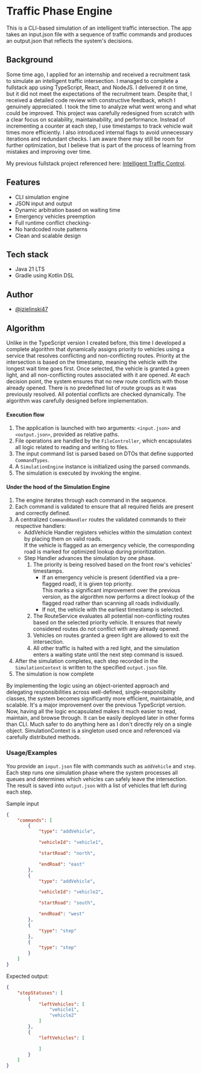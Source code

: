 # Traffic Phase Engine
This is a CLI-based simulation of an intelligent traffic intersection. The app takes an input.json file with a sequence of traffic commands and produces an output.json that reflects the system's decisions.

## Background
Some time ago, I applied for an internship and received a recruitment task to simulate an intelligent traffic intersection. I managed to complete a fullstack app using TypeScript, React, and NodeJS. I delivered it on time, but it did not meet the expectations of the recruitment team.
Despite that, I received a detailed code review with constructive feedback, which I genuinely appreciated. I took the time to analyze what went wrong and what could be improved. This project was carefully redesigned from scratch with a clear focus on scalability, maintainability, and performance. Instead of incrementing a counter at each step, I use timestamps to track vehicle wait times more efficiently. I also introduced internal flags to avoid unnecessary iterations and redundant checks. I am aware there may still be room for further optimization, but I believe that is part of the process of learning from mistakes and improving over time.

My previous fullstack project referenced here: [Intelligent Traffic Control](https://github.com/jzielinski47/intelligent-traffic-control).

## Features
- CLI simulation engine
- JSON input and output
- Dynamic arbitration based on waiting time
- Emergency vehicles preemption
- Full runtime conflict checking- 
- No hardcoded route patterns
- Clean and scalable design

## Tech stack
- Java 21 LTS
- Gradle using Kotlin DSL

## Author

- [@jzielinski47](https://www.github.com/jzielinski47)

## Algorithm
Unlike in the TypeScript version I created before, this time I developed a complete algorithm that dynamically assigns priority to vehicles using a service that resolves conflicting and non-conflicting routes. Priority at the intersection is based on the timestamp, meaning the vehicle with the longest wait time goes first. Once selected, the vehicle is granted a green light, and all non-conflicting routes associated with it are opened. At each decision point, the system ensures that no new route conflicts with those already opened.
There is no predefined list of route groups as it was previously resolved. All potential conflicts are checked dynamically. The algorithm was carefully designed before implementation.

#### Execution flow
1. The application is launched with two arguments: `<input.json>` and `<output.json>`, provided as relative paths.
2. File operations are handled by the `FileController`, which encapsulates all logic related to reading and writing to files.
3. The input command list is parsed based on DTOs that define supported `CommandTypes`.
4. A `SimulationEngine` instance is initialized using the parsed commands.
5. The simulation is executed by invoking the engine.

#### Under the hood of the Simulation Engine
1. The engine iterates through each command in the sequence.
2. Each command is validated to ensure that all required fields are present and correctly defined.
3. A centralized `CommandHandler` routes the validated commands to their respective handlers:
    - AddVehicle Handler registers vehicles within the simulation context by placing them on valid roads.<br />If the vehicle is flagged as an emergency vehicle, the corresponding road is marked for optimized lookup during prioritization.
    - Step Handler advances the simulation by one phase.<br />
        1. The priority is being resolved based on the front row's vehicles' timestamps.
            - If an emergency vehicle is present (identified via a pre-flagged road), it is given top priority.<br />This marks a significant improvement over the previous version, as the algorithm now performs a direct lookup of the flagged road rather than scanning all roads individually.
            - If not, the vehicle with the earliest timestamp is selected.
        2. The RouteService evaluates all potential non-conflicting routes based on the selected priority vehicle. It ensures that newly considered routes do not conflict with any already opened.
        3. Vehicles on routes granted a green light are allowed to exit the intersection.
        4. All other traffic is halted with a red light, and the simulation enters a waiting state until the next step command is issued.
4. After the simulation completes, each step recorded in the `SimulationContext` is written to the specified `output.json` file.
5. The simulation is now complete

By implementing the logic using an object-oriented approach and delegating responsibilities across well-defined, single-responsibility classes, the system becomes significantly more efficient, maintainable, and scalable. It's a major improvement over the previous TypeScript version. Now, having all the logic encapsulated makes it much easier to read, maintain, and browse through. It can be easily deployed later in other forms than CLI. Much safer to do anything here as I don't directly rely on a single object. SimulationContext is a singleton used once and referenced via carefully distributed methods.

### Usage/Examples
You provide an `input.json` file with commands such as `addVehicle` and `step`. Each step runs one simulation phase where the system processes all queues and determines which vehicles can safely leave the intersection.
The result is saved into `output.json` with a list of vehicles that left during each step.

Sample input
```json
{
    "commands": [
        {
            "type": "addVehicle",

            "vehicleId": "vehicle1",

            "startRoad": "north",

            "endRoad": "east"
        },
        {
            "type": "addVehicle",

            "vehicleId": "vehicle2",

            "startRoad": "south",

            "endRoad": "west"
        },
        {
            "type": "step"
        },
        {
            "type": "step"
        }
    ]
}
```

Expected output:
```json
{
    "stepStatuses": [
        {
            "leftVehicles": [
                "vehicle1", 
                "vehicle2"
            ]
        },
        {
            "leftVehicles": [

            ]
        }
    ]
}
```


